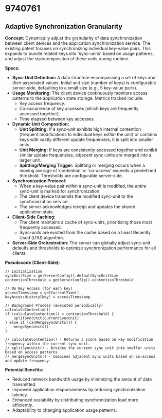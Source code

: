 # 9740761

## Adaptive Synchronization Granularity

**Concept:** Dynamically adjust the granularity of data synchronization between client devices and the application synchronization service. The existing patent focuses on synchronizing individual key-value pairs. This expands to bundle related keys into 'sync-units' based on usage patterns, and adjust the size/composition of these units *during* runtime.

**Specs:**

*   **Sync-Unit Definition:** A data structure encompassing a set of keys and their associated values.  Initial unit size (number of keys) is configurable server-side, defaulting to a small size (e.g., 5 key-value pairs).
*   **Usage Monitoring:** The client device continuously monitors access patterns to the application state storage. Metrics tracked include:
    *   Key access frequency.
    *   Co-occurrence of key accesses (which keys are frequently accessed together).
    *   Time elapsed between key accesses.
*   **Dynamic Unit Composition:**
    *   **Unit Splitting:** If a sync-unit exhibits high internal contention (frequent modifications to individual keys *within* the unit) or contains keys with vastly different update frequencies, it is split into smaller units.
    *   **Unit Merging:** If keys are consistently accessed together and exhibit similar update frequencies, adjacent sync-units are merged into a larger unit.
    *   **Splitting/Merging Trigger:**  Splitting or merging occurs when a moving average of ‘contention’ or ‘co-access’ exceeds a predefined threshold. Thresholds are configurable server-side.
*   **Synchronization Protocol:**
    *   When a key-value pair *within* a sync-unit is modified, the *entire* sync-unit is marked for synchronization.
    *   The client device transmits the modified sync-unit to the synchronization service.
    *   The server acknowledges receipt and updates the shared application state.
*   **Client-Side Caching:**
    *   The client maintains a cache of sync-units, prioritizing those most frequently accessed.
    *   Sync-units are evicted from the cache based on a Least Recently Used (LRU) algorithm.
*   **Server-Side Orchestration:** The server can globally adjust sync-unit defaults and thresholds to optimize synchronization performance for all clients.

**Pseudocode (Client-Side):**

```
// Initialization
syncUnitSize = getServerConfig().defaultSyncUnitSize
contentionThreshold = getServerConfig().contentionThreshold

// On Key Access (for each key)
accessTimestamp = getCurrentTime()
keyAccessHistory[key] = accessTimestamp

// Background Process (executed periodically)
calculateContention()
if (calculateContention() > contentionThreshold) {
    splitSyncUnit(currentSyncUnit)
} else if (canMergeSyncUnits()) {
    mergeSyncUnits()
}

// calculateContention() - Returns a score based on key modification frequency within the current sync unit.
// splitSyncUnit() - Divides the current sync unit into smaller units based on access patterns.
// mergeSyncUnits() - Combines adjacent sync units based on co-access and update frequency.
```

**Potential Benefits:**

*   Reduced network bandwidth usage by minimizing the amount of data transmitted.
*   Improved application responsiveness by reducing synchronization latency.
*   Enhanced scalability by distributing synchronization load more efficiently.
*   Adaptability to changing application usage patterns.